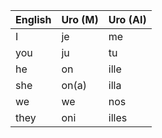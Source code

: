 | English | Uro (M) | Uro (AI) |
|---------|---------|----------|
| I       | je      | me       |
| you     | ju      | tu       |
| he      | on      | ille     |
| she     | on(a)   | illa     |
| we      | we      | nos      |
| they    | oni     | illes    |
